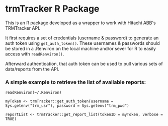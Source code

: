 # trmTracker R Package

This is an R package developed as a wrapper to work with Hitachi ABB's TRMTracker API.

It first requires a set of credentials (username & password) to generate an auth token using `get_auth_token()`.
These usernames & passwords should be stored in a .Renviron on the local machine and/or sever for R to easily access with `readRenviron()`.

Afterward authentication, that auth token can be used to pull various sets of data/reports from the API.

### A simple example to retrieve the list of available reports:

`readRenviron(~/.Renviron)`

`myToken <- trmTracker::get_auth_token(username = Sys.getenv("trm_usr"), password = Sys.getenv("trm_pwd")`

`reportList <- trmTracker::get_report_list(tokenID = myToken, verbose = TRUE)`

